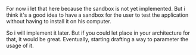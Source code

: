 For now i let that here because the sandbox is not yet implemented. But i think it's a good idea to have a sandbox for the user to test the application without having to install it on his computer.

So i will implement it later. But if you could let place in your architecture for that, it would be great. Eventually, starting drafting a way to parameter the usage of it.
